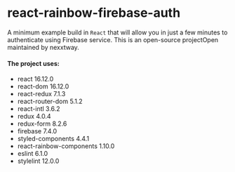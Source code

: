 # react-rainbow-firebase-auth
A minimum example build in `React` that will allow you in just a few minutes to authenticate using Firebase service.
This is an open-source projectOpen maintained by nexxtway.

#### The project uses:
- react 16.12.0
- react-dom 16.12.0
- react-redux 7.1.3
- react-router-dom 5.1.2
- react-intl 3.6.2
- redux 4.0.4
- redux-form 8.2.6
- firebase 7.4.0
- styled-components 4.4.1
- react-rainbow-components 1.10.0
- eslint 6.1.0
- stylelint 12.0.0
